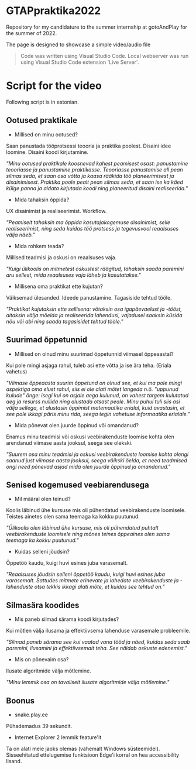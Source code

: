 # GTAPpraktika2022
Repository for my candidature to the summer internship at gotoAndPlay for the summer of 2022.

The page is designed to showcase a simple video/audio file

> Code was written using Visual Studio Code.
> Local webserver was run using Visual Studio Code extension 'Live Server'.

# Script for the video

Following script is in estonian.

## Ootused praktikale

- Millised on minu ootused?

Saan panustada tööprotsessi teooria ja praktika poolest.
Disaini idee loomine.
Disaini koodi kirjutamine.

*"Minu ootused praktikale koosnevad kahest peamisest osast: panustamine teooriasse ja panustamine praktikasse. Teooriasse panustamise all pean silmas seda, et saan osa võtta ja kaasa rääkida töö planeerimisest ja disainimisest. Praktika poole pealt pean silmas seda, et saan ise ka käed külge panna ja aidata kirjutada koodi ning planeeritud disaini realiseerida."*

- Mida tahaksin õppida?

UX disainimist ja realiseerimist.
Workflow.

*"Peamiselt tahaksin ma õppida kasutajakogemuse disainimist, selle realiseerimist, ning seda kuidas töö protsess ja tegevusvool reaalsuses välja näeb."*

- Mida rohkem teada?

Millised teadmisi ja oskusi on reaalsuses vaja.

*"Kuigi ülikoolis on mitmetest oskustest räägitud, tahaksin saada paremini aru sellest, mida reaalsuses vaja läheb ja kasutatakse."*

- Millisena oma praktikat ette kujutan?

Väiksemad ülesanded.
Ideede panustamine.
Tagasiside tehtud tööle.

*"Praktikat kujutaksin ette sellisena: võtaksin osa igapäevaelust ja -tööst, aitaksin välja mõelda ja realiseerida lahendusi, vajadusel saaksin küsida nõu või abi ning saada tagasisidet tehtud tööle."*



## Suurimad õppetunnid

- Millised on olnud minu suurimad õppetunnid viimasel õppeaastal?

Kui pole mingi asjaga rahul, tuleb asi ette võtta ja ise ära teha. (Eriala vahetus)

*"Viimase õppeaasta suurim õppetund on olnud see, et kui ma pole mingi aspektiga oma elust rahul, siis ei ole alati mõtet langeda n.ö. "uppunud kulude" õnge: isegi kui on asjale aega kulunud, on vahest targem kulutatud aeg ja resurss nullida ning alustada otsast peale. Minu puhul tuli siis asi välja sellega, et alustasin õppimist matemaatika erialal, kuid avastasin, et see pole ikkagi päris minu rida, seega tegin vahetuse informaatika erialale."*

- Mida põnevat olen juurde õppinud või omandanud?

Enamus minu teadmisi või oskusi veebirakenduste loomise kohta olen arendanud viimase aasta jooksul, seega see olekski.

*"Suurem osa minu teadmisi ja oskusi veebirakenduste loomise kohta olengi saanud just viimase aasta jooksul, seega võikski öelda, et need teadmised ongi need põnevad asjad mida olen juurde õppinud ja omandanud."*

## Senised kogemused veebiarendusega

- Mil määral olen teinud?

Koolis läbinud ühe kursuse mis oli pühendatud veebirakenduste loomisele. Teistes ainetes olen sama teemaga ka kokku puutunud.

*"Ülikoolis olen läbinud ühe kursuse, mis oli pühendatud puhtalt veebirakenduste loomisele ning mõnes teines õppeaines olen sama teemaga ka kokku puutunud."*

- Kuidas selleni jõudsin?

Õppetöö kaudu, kuigi huvi esines juba varasemalt.

*"Reaalsuses jõudsin selleni õppetöö kaudu, kuigi huvi esines juba varasemalt. Sattudes mitmete erinevate ja lahedate veebirakenduste ja -lahenduste otsa tekkis ikkagi alati mõte, et kuidas see tehtud on."*

## Silmasära koodides

- Mis paneb silmad särama koodi kirjutades?

Kui mõtlen välja ilusama ja effektiivsema lahenduse varasemale probleemile.

*"Silmad paneb särama see kui vaatad vana tööd ja näed, kuidas seda saab paremini, ilusamini ja effektiivsemalt teha. See näidab oskuste edenemist."*

- Mis on põnevaim osa?

Ilusate algoritmide välja mõtlemine.

*"Minu lemmik osa on tavaliselt ilusate algoritmide välja mõtlemine."*

## Boonus 
- snake.play.ee

Pühademadus 39 sekundit.

- Internet Explorer 2 lemmik feature'it

Ta on alati meie jaoks olemas (vähemalt Windows süsteemidel).
Sisseehitatud ettelugemise funktsioon Edge'i korral on hea accessibility lisand.
